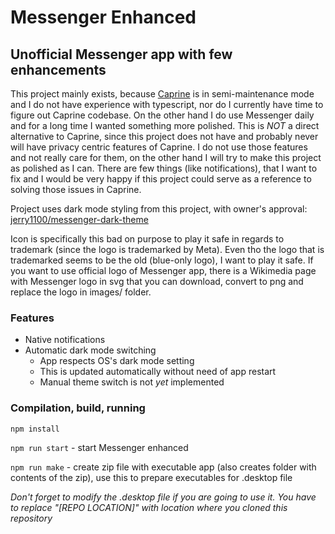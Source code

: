 # Messenger Enhanced
## Unofficial Messenger app with few enhancements

This project mainly exists, because [Caprine](https://github.com/sindresorhus/caprine) is in semi-maintenance mode and I do not have experience with typescript, nor do I currently have time to figure out Caprine codebase. On the other hand I do use Messenger daily and for a long time I wanted something more polished. This is *NOT* a direct alternative to Caprine, since this project does not have and probably never will have privacy centric features of Caprine. I do not use those features and not really care for them, on the other hand I will try to make this project as polished as I can. There are few things (like notifications), that I want to fix and I would be very happy if this project could serve as a reference to solving those issues in Caprine.

Project uses dark mode styling from this project, with owner's approval: [jerry1100/messenger-dark-theme](https://github.com/jerry1100/messenger-dark-theme)

Icon is specifically this bad on purpose to play it safe in regards to trademark (since the logo is trademarked by Meta). Even tho the logo that is trademarked seems to be the old (blue-only logo), I want to play it safe. If you want to use official logo of Messenger app, there is a Wikimedia page with Messenger logo in svg that you can download, convert to png and replace the logo in images/ folder.

### Features
- Native notifications
- Automatic dark mode switching
    - App respects OS's dark mode setting
    - This is updated automatically without need of app restart
    - Manual theme switch is not *yet* implemented

### Compilation, build, running
`npm install`

`npm run start` - start Messenger enhanced

`npm run make` - create zip file with executable app (also creates folder with contents of the zip), use this to prepare executables for .desktop file

*Don't forget to modify the .desktop file if you are going to use it. You have to replace "[REPO LOCATION]" with location where you cloned this repository*
